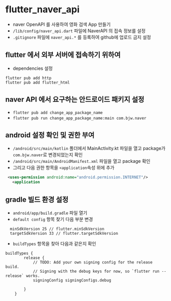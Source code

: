 # flutter_naver_api

- naver OpenAPI 를 사용하여 영화 검색 App 만들기
- `/lib/config/naver_api.dart` 파일에 NaverAPI 의 접속
  정보를 설정
- `.gitignore` 파일에 `naver_api.*` 를 등록하여 github에 업로드 금지 설정

## flutter 에서 외부 서버에 접속하기 위하여

- dependencies 설정

```
flutter pub add http
flutter pub add flutter_html
```

## naver API 에서 요구하는 안드로이드 패키지 설정

- `flutter pub add change_app_package_name`
- `flutter pub run change_app_package_name:main com.bjw.naver`

## android 설정 확인 및 권한 부여

- `/android/src/main/kotlin` 폴더에서 MainActivity.kt 파일을 열고 package가
  `com.bjw.naver`로 변경되었는지 확인
- `/android/src/main/AndroidManifest.xml` 파일을 열고 package 확인
- 그리고 다음 권한 항목을 `<application`속성 위에 추가

```xml
 <uses-permission android:name="android.permission.INTERNET"/>
   <application
```

## gradle 빌드 환경 설정

- `android/app/build.gradle` 파일 열기
- `default config` 항목 찾기 다음 부분 변경

```
  minSdkVersion 25 // flutter.minSdkVersion
  targetSdkVersion 33 // flutter.targetSdkVersion
```

- `buildTypes` 항목을 찾아 다음과 같은지 확인

```
buildTypes {
        release {
            // TODO: Add your own signing config for the release build.
            // Signing with the debug keys for now, so `flutter run --release` works.
            signingConfig signingConfigs.debug

        }
    }
```
